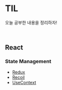# TIL

오늘 공부한 내용을 정리하자!

<br>

## React

### State Management

- [Redux](/React/StateManagement/Redux.md)
- [Recoil](/React/StateManagement/Recoil.md)
- [UseContext](React/StateManagement/UseContext.md)
